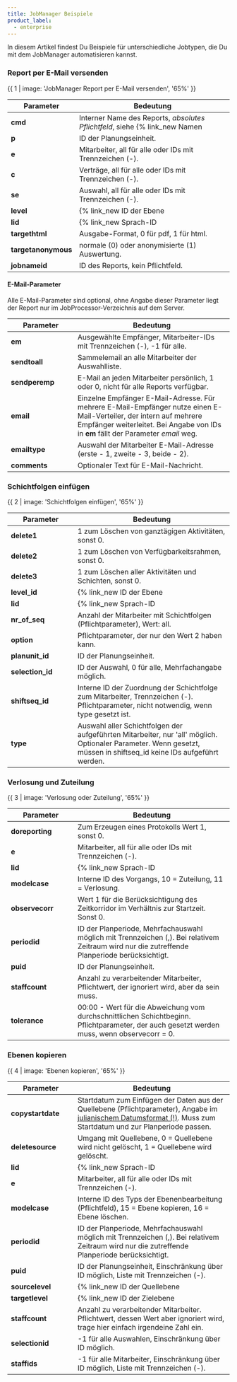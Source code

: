 ```yaml
---
title: JobManager Beispiele
product_label:
  - enterprise
---
```


In diesem Artikel findest Du Beispiele für unterschiedliche Jobtypen, die Du mit dem JobManager automatisieren kannst.

### Report per E-Mail versenden

{{ 1 | image: 'JobManager Report per E-Mail versenden', '65%' }}

<style>
table {
  width: 100%;
}

table th:first-of-type {
    width: 30%;
}
table th:nth-of-type(2) {
    width: 70%;
}
</style>

Parameter | Bedeutung
------- | -------
**cmd** | Interner Name des Reports, *absolutes Pflichtfeld*, siehe {% link_new Namen | features/reporting/jobmanager/jobmanager-reportnames.md %}.
**p** | ID der Planungseinheit.
**e** | Mitarbeiter, all für alle oder IDs mit Trennzeichen (-).
**c** | Verträge, all für alle oder IDs mit Trennzeichen (-).
**se** | Auswahl, all für alle oder  IDs mit Trennzeichen (-).
**level** | {% link_new ID der Ebene | features/reporting/jobmanager/jobmanager.md | #ebene %}, hier *Plan*.
**lid** | {% link_new Sprach-ID | features/reporting/jobmanager/jobmanager.md | #jobverarbeitungsparameter %}, z.&nbsp;B. 1031 für Deutsch.
**targethtml** | Ausgabe-Format, 0 für pdf, 1 für html.
**targetanonymous** | normale (0) oder anonymisierte (1) Auswertung.
**jobnameid** | ID des Reports, kein Pflichtfeld.

#### E-Mail-Parameter

Alle E-Mail-Parameter sind optional, ohne Angabe dieser Parameter liegt der Report nur im JobProcessor-Verzeichnis auf dem Server.

<style>
table th:first-of-type {
    width: 30%;
}
table th:nth-of-type(2) {
    width: 70%;
}
</style>

Parameter | Bedeutung
------- | -------
**em** | Ausgewählte Empfänger, Mitarbeiter-IDs mit Trennzeichen (-), -1 für alle.
**sendtoall** | Sammelemail an alle Mitarbeiter der Auswahlliste.
**sendperemp** | E-Mail an jeden Mitarbeiter persönlich, 1 oder 0, nicht für alle Reports verfügbar.
**email** | Einzelne Empfänger E-Mail-Adresse. Für mehrere E-Mail-Empfänger nutze einen E-Mail-Verteiler, der intern auf mehrere Empfänger weiterleitet. Bei Angabe von IDs in **em** fällt der Parameter *email* weg.
**emailtype** | Auswahl der Mitarbeiter E-Mail-Adresse (erste - 1, zweite - 3, beide - 2).
**comments** | Optionaler Text für E-Mail-Nachricht.

### Schichtfolgen einfügen

{{ 2 | image: 'Schichtfolgen einfügen', '65%' }}

<style>
table th:first-of-type {
    width: 30%;
}
table th:nth-of-type(2) {
    width: 70%;
}
</style>

Parameter | Bedeutung
------- | -------
**delete1** | 1 zum Löschen von ganztägigen Aktivitäten, sonst 0.
**delete2** | 1 zum Löschen von Verfügbarkeitsrahmen, sonst 0.
**delete3** | 1 zum Löschen aller Aktivitäten und Schichten, sonst 0.
**level_id** | {% link_new ID der Ebene | features/reporting/jobmanager/jobmanager.md | #ebene %}, hier *Plan*.
**lid** | {% link_new Sprach-ID | features/reporting/jobmanager/jobmanager.md | #jobverarbeitungsparameter %}, z.&nbsp;B. 1031 für Deutsch.
**nr_of_seq** | Anzahl der Mitarbeiter mit Schichtfolgen (Pflichtparameter), Wert: all.
**option** | Pflichtparameter, der nur den Wert 2 haben kann.
**planunit_id** | ID der Planungseinheit.
**selection_id** | ID der Auswahl, 0 für alle, Mehrfachangabe möglich.
**shiftseq_id** | Interne ID der Zuordnung der Schichtfolge zum Mitarbeiter, Trennzeichen (-). Pflichtparameter, nicht notwendig, wenn type gesetzt ist.
**type** | Auswahl aller Schichtfolgen der aufgeführten Mitarbeiter, nur 'all' möglich. Optionaler Parameter. Wenn gesetzt, müssen in shiftseq_id keine IDs aufgeführt werden.

### Verlosung und Zuteilung

{{ 3 | image: 'Verlosung oder Zuteilung', '65%' }}

<style>
table th:first-of-type {
    width: 30%;
}
table th:nth-of-type(2) {
    width: 70%;
}
</style>

Parameter | Bedeutung
------- | -------
**doreporting** | Zum Erzeugen eines Protokolls Wert 1, sonst 0.
**e** | Mitarbeiter, all für alle oder IDs mit Trennzeichen (-).
**lid** | {% link_new Sprach-ID | features/reporting/jobmanager/jobmanager.md | #jobverarbeitungsparameter %} für Protokoll, z.&nbsp;B. 1031 für Deutsch.
**modelcase** | Interne ID des Vorgangs, 10 = Zuteilung, 11 = Verlosung.
**observecorr** | Wert 1 für die Berücksichtigung des Zeitkorridor im Verhältnis zur Startzeit. Sonst 0.
**periodid** | ID der Planperiode, Mehrfachauswahl möglich mit Trennzeichen (,). Bei relativem Zeitraum wird nur die zutreffende Planperiode berücksichtigt.
**puid** | ID der Planungseinheit.
**staffcount** | Anzahl zu verarbeitender Mitarbeiter, Pflichtwert, der ignoriert wird, aber da sein muss.
**tolerance** | 00:00 - Wert für die Abweichung vom durchschnittlichen Schichtbeginn. Pflichtparameter, der auch gesetzt werden muss, wenn observecorr = 0.

### Ebenen kopieren

{{ 4 | image: 'Ebenen kopieren', '65%' }}

<style>
table th:first-of-type {
    width: 30%;
}
table th:nth-of-type(2) {
    width: 70%;
}
</style>

Parameter | Bedeutung
------- | -------
**copystartdate** | Startdatum zum Einfügen der Daten aus der Quellebene (Pflichtparameter), Angabe im [julianischem Datumsformat (!)](https://www.onlineconversion.com/julian_date.htm). Muss zum Startdatum und zur Planperiode passen.
**deletesource** | Umgang mit Quellebene, 0 = Quellebene wird nicht gelöscht, 1 = Quellebene wird gelöscht.
**lid** | {% link_new Sprach-ID | features/reporting/jobmanager/jobmanager.md | #jobverarbeitungsparameter %} für Fehlermeldungen, z.B. 1031 für Deutsch.
**e** | Mitarbeiter, all für alle oder IDs mit Trennzeichen (-).
**modelcase** | Interne ID des Typs der Ebenenbearbeitung (Pflichtfeld), 15 = Ebene kopieren, 16 = Ebene löschen.
**periodid** | ID der Planperiode, Mehrfachauswahl möglich mit Trennzeichen (,). Bei relativem Zeitraum wird nur die zutreffende Planperiode berücksichtigt. 
**puid** | ID der Planungseinheit, Einschränkung über ID möglich, Liste mit Trennzeichen (-).
**sourcelevel** | {% link_new ID der Quellebene | features/reporting/jobmanager/jobmanager.md | #ebene %}, hier *Plan*.
**targetlevel** | {% link_new ID der Zielebene | features/reporting/jobmanager/jobmanager.md | #ebene %}, hier *Aktueller Stand*.
**staffcount** | Anzahl zu verarbeitender Mitarbeiter. Pflichtwert, dessen Wert aber ignoriert wird, trage hier einfach irgendeine Zahl ein.
**selectionid** | -1 für alle Auswahlen, Einschränkung über ID möglich.
**staffids** | -1 für alle Mitarbeiter, Einschränkung über ID möglich, Liste mit Trennzeichen (-).
